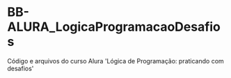 # BB-ALURA_LogicaProgramacaoDesafios
Código e arquivos do curso Alura 'Lógica de Programação: praticando com desafios'
